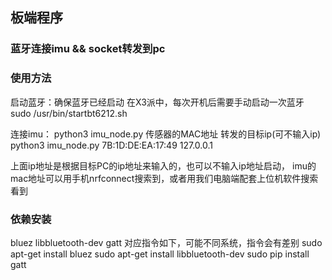 ## 板端程序
### 蓝牙连接imu && socket转发到pc

### 使用方法
启动蓝牙：确保蓝牙已经启动
在X3派中，每次开机后需要手动启动一次蓝牙
sudo /usr/bin/startbt6212.sh

连接imu：
  python3 imu_node.py 传感器的MAC地址 转发的目标ip(可不输入ip)
  python3 imu_node.py 7B:1D:DE:EA:17:49 127.0.0.1

上面ip地址是根据目标PC的ip地址来输入的，也可以不输入ip地址启动，
imu的mac地址可以用手机nrfconnect搜索到，或者用我们电脑端配套上位机软件搜索看到

### 依赖安装
  bluez
  libbluetooth-dev
  gatt
对应指令如下，可能不同系统，指令会有差别
  sudo apt-get install bluez
  sudo apt-get install libbluetooth-dev
  sudo pip install gatt

